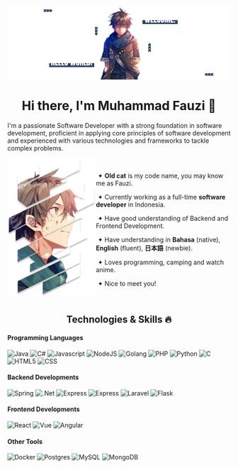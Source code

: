 <img src="./assets/images/herobanner.png">

<h1 align="center">Hi there, I'm Muhammad Fauzi 👋</h1>
I'm a passionate Software Developer with a strong foundation in software development, proficient in applying core principles of software development and experienced with various technologies and frameworks to tackle complex problems.

<br>
<div>
 <div>
  <img src="./assets/images/haruhiro.png" align="left" width="200px">
  <p align="right">

   &nbsp;
    
   &nbsp;&#10022; **Old cat** is my code name, you may know me as Fauzi.

   &nbsp;&#10022; Currently working as a full-time **software developer** in Indonesia.

   &nbsp;&#10022; Have good understanding of Backend and Frontend Development.

   &nbsp;&#10022; Have understanding in **Bahasa** (native), **English** (fluent), **日本語** (newbie).

   &nbsp;&#10022; Loves programming, camping and watch anime.
   
   &nbsp;&#10022; Nice to meet you!
   
  </p>
 </div>
</div>

<br>
<h2 align="center">Technologies & Skills 🔥</h1>
<h4>Programming Languages</h4>
<p>
 <img src="https://img.shields.io/badge/java-%23ED8B00.svg?style=for-the-badge&logo=openjdk&logoColor=white" alt="Java">
 <img src="https://img.shields.io/badge/c%23-%23239120.svg?style=for-the-badge&logo=csharp&logoColor=white" alt="C#">
 <img src="https://img.shields.io/badge/javascript-%23323330.svg?style=for-the-badge&logo=javascript&logoColor=%23F7DF1E" alt="Javascript">
 <img src="https://img.shields.io/badge/node.js-6DA55F?style=for-the-badge&logo=node.js&logoColor=white" alt="NodeJS">
 <img src="https://img.shields.io/badge/go-%2300ADD8.svg?style=for-the-badge&logo=go&logoColor=white" alt="Golang">
 <img src="https://img.shields.io/badge/php-%23777BB4.svg?style=for-the-badge&logo=php&logoColor=white" alt="PHP">
 <img src="https://img.shields.io/badge/python-3670A0?style=for-the-badge&logo=python&logoColor=ffdd54" alt="Python">
 <img src="https://img.shields.io/badge/c-%2300599C.svg?style=for-the-badge&logo=c&logoColor=white" alt="C">
 <img src="https://img.shields.io/badge/html5-%23E34F26.svg?style=for-the-badge&logo=html5&logoColor=white" alt="HTML5">
 <img src="https://img.shields.io/badge/css3-%231572B6.svg?style=for-the-badge&logo=css3&logoColor=white" alt="CSS">
</p>

<h4>Backend Developments</h4>
<p>
 <img src="https://img.shields.io/badge/spring-%236DB33F.svg?style=for-the-badge&logo=spring&logoColor=white" alt="Spring">
 <img src="https://img.shields.io/badge/.NET-5C2D91?style=for-the-badge&logo=.net&logoColor=white" alt=".Net">
 <img src="https://img.shields.io/badge/express.js-%23404d59.svg?style=for-the-badge&logo=express&logoColor=%2361DAFB" alt="Express">
 <img src="https://img.shields.io/badge/nestjs-%23E0234E.svg?style=for-the-badge&logo=nestjs&logoColor=white" alt="Express">
 <img src="https://img.shields.io/badge/laravel-%23FF2D20.svg?style=for-the-badge&logo=laravel&logoColor=white" alt="Laravel">
 <img src="https://img.shields.io/badge/flask-%23000.svg?style=for-the-badge&logo=flask&logoColor=white" alt="Flask">
</p>

<h4>Frontend Developments</h4>
<p>
 <img src="https://img.shields.io/badge/react-%2320232a.svg?style=for-the-badge&logo=react&logoColor=%2361DAFB" alt="React">
 <img src="https://img.shields.io/badge/vuejs-%2335495e.svg?style=for-the-badge&logo=vuedotjs&logoColor=%234FC08D" alt="Vue">
 <img src="https://img.shields.io/badge/angular-%23DD0031.svg?style=for-the-badge&logo=angular&logoColor=white" alt="Angular">
</p>

<h4>Other Tools</h4>
<p>
 <img src="https://img.shields.io/badge/docker-%230db7ed.svg?style=for-the-badge&logo=docker&logoColor=white" alt="Docker">
 <img src="https://img.shields.io/badge/postgres-%23316192.svg?style=for-the-badge&logo=postgresql&logoColor=white" alt="Postgres">
 <img src="https://img.shields.io/badge/mysql-4479A1.svg?style=for-the-badge&logo=mysql&logoColor=white" alt="MySQL">
 <img src="https://img.shields.io/badge/MongoDB-%234ea94b.svg?style=for-the-badge&logo=mongodb&logoColor=white" alt="MongoDB">
</p>

<!-- <p align="center">
    <img src="https://cdn.jsdelivr.net/gh/devicons/devicon/icons/csharp/csharp-original.svg" alt="csharp" width="54" height="54" style="vertical-align:top; margin:4px;">
    <img src="https://cdn.jsdelivr.net/gh/devicons/devicon/icons/dotnetcore/dotnetcore-original.svg" alt="dotnetcore" width="54" height="54" style="vertical-align:top; margin:4px;">
    <img src="https://cdn.jsdelivr.net/gh/devicons/devicon/icons/postgresql/postgresql-original.svg" alt="postgresql" width="54" height="54" style="vertical-align:top; margin:4px;">
    <img src="https://cdn.jsdelivr.net/gh/devicons/devicon/icons/mongodb/mongodb-original.svg" alt="mongodb" width="54" height="54" style="vertical-align:top; margin:4px;">
    <img src="https://cdn.jsdelivr.net/gh/devicons/devicon/icons/docker/docker-plain.svg" alt="docker" width="54" height="54" style="vertical-align:top; margin:4px;">
    <img src="https://cdn.jsdelivr.net/gh/devicons/devicon/icons/kubernetes/kubernetes-plain.svg" alt="docker" width="54" height="54" style="vertical-align:top; margin:4px;">
    <img src="https://cdn.jsdelivr.net/gh/devicons/devicon/icons/javascript/javascript-original.svg" alt="javascript" width="54" height="54" style="vertical-align:top; margin:4px;">
    <img src="https://cdn.jsdelivr.net/gh/devicons/devicon/icons/typescript/typescript-original.svg" alt="typescript" width="54" height="54" style="vertical-align:top; margin:4px;">
    <img src="https://cdn.jsdelivr.net/gh/devicons/devicon/icons/nodejs/nodejs-original.svg" alt="nodejs" width="54" height="54" style="vertical-align:top; margin:4px;">
    <img src="https://cdn.jsdelivr.net/gh/devicons/devicon/icons/react/react-original.svg" alt="react" width="54" height="54" style="vertical-align:top; margin:4px;">
    <img src="https://cdn.jsdelivr.net/gh/devicons/devicon/icons/redux/redux-original.svg" alt="redux" width="54" height="54" style="vertical-align:top; margin:4px;">
</p> -->
